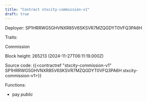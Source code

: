 ```yaml
---
title: "Contract stxcity-commission-v1"
draft: true
---
```

Deployer: SP1HRRWG5GHVNXR85V6SKSVR7MZQGDYT0VFQ3PA6H

Traits:
 
Commission


Block height: 265213 (2024-11-27T06:11:19.000Z)

Source code: {{<contractref "stxcity-commission-v1" SP1HRRWG5GHVNXR85V6SKSVR7MZQGDYT0VFQ3PA6H stxcity-commission-v1>}}

Functions:

* pay _public_
